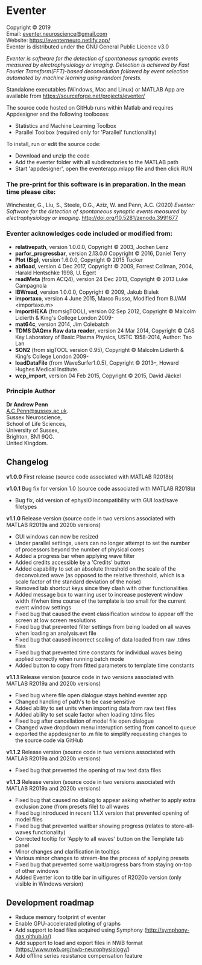 # Eventer
Copyright © 2019  
Email: eventer.neuroscience@gmail.com  
Website: https://eventerneuro.netlify.app/  
Eventer is distributed under the GNU General Public Licence v3.0  
  
*Eventer is software for the detection of spontaneous synaptic events measured by electrophysiology or imaging. Detection is achieved by Fast Fourier Transform(FFT)-based deconvolution followed by event selection automated by machine learning using random forests.*  

Standalone executables (Windows, Mac and Linux) or MATLAB App are available from https://sourceforge.net/projects/eventer/  
  
The source code hosted on GitHub runs within Matlab and requires Appdesigner and the following toolboxes:  

- Statistics and Machine Learning Toolbox  
- Parallel Toolbox (required only for 'Parallel' functionality)  
  
To install, run or edit the source code: 

- Download and unzip the code  
- Add the eventer folder with all subdirectories to the MATLAB path  
- Start 'appdesigner', open the eventerapp.mlapp file and then click RUN  
  
### The pre-print for this software is in preparation. In the mean time please cite: 
Winchester, G., Liu, S., Steele, O.G., Aziz, W. and Penn, A.C. (2020) *Eventer: Software for the detection of spontaneous synaptic events measured by electrophysiology or imaging.* http://doi.org/10.5281/zenodo.3991677  
  
### Eventer acknowledges code included or modified from:  

- **relativepath**, version 1.0.0.0, Copyright © 2003, Jochen Lenz  
- **parfor_progressbar**, version 2.13.0.0 Copyright © 2016, Daniel Terry  
- **Plot (Big)**, version 1.6.0.0, Copyright © 2015 Tucker  
- **abfload**, version 4 Dec 2017, Copyright © 2009, Forrest Collman, 2004, Harald Hentschke 1998, U. Egert  
- **readMeta** (from ACQ4), version 24 Dec 2013, Copyright © 2013 Luke Campagnola   
- **IBWread**, version 1.0.0.0, Copyright © 2009, Jakub Bialek  
- **importaxo**, version 4 June 2015, Marco Russo, Modified from BJ/AM <importaxo.m>  
- **ImportHEKA** (fromsigTOOL), version 02 Sep 2012, Copyright © Malcolm Lidierth & King's College London 2009-  
- **mat64c**, version 2014, Jim Colebatch  
- **TDMS DAQmx Raw data reader**, version 24 Mar 2014, Copyright © CAS Key Laboratory of Basic Plasma Physics, USTC 1958-2014, Author: Tao Lan  
- **SON2** (from sigTOOL version 0.95), Copyright © Malcolm Lidierth & King's College London 2009-  
- **loadDataFile** (from WaveSurfer1.0.5), Copyright © 2013–, Howard Hughes Medical Institute. 
- **wcp_import**, version 04 Feb 2015, Copyright © 2015, David Jäckel  
  
### Principle Author
**Dr Andrew Penn**  
A.C.Penn@sussex.ac.uk.  
Sussex Neuroscience,  
School of Life Sciences,  
University of Sussex,  
Brighton, BN1 9QG.  
United Kingdom.  
  
  
## Changelog

**v1.0.0** First release (source code associated with MATLAB R2018b)  

**v1.0.1** Bug fix for version 1.0 (source code associated with MATLAB R2018b)  

- Bug fix, old version of ephysIO incompatibility with GUI load/save filetypes 

**v1.1.0** Release version (source code in two versions associated with MATLAB R2019a and 2020b versions)  

- GUI windows can now be resized  
- Under parallel settings, users can no longer attempt to set the number of processors  beyond the number of physical cores  
- Added a progress bar when applying wave filter  
- Added credits accessible by a 'Credits' button  
- Added capability to set an absolute threshold on the scale of the deconvoluted wave (as opposed to the relative threshold, which is a scale factor of the standard deviation of the noise)  
- Removed tab shortcut keys since they clash with other functionalities  
- Added message box to warning user to increase postevent window width if/when time course of the template is too small for the current event window settings  
- Fixed bug that caused the event classification window to appear off the screen at low screen resolutions  
- Fixed bug that prevented filter settings from being loaded on all waves when loading an analysis.evt file  
- Fixed bug that caused incorrect scaling of data loaded from raw .tdms files  
- Fixed bug that prevented time constants for individual waves being applied correctly when running batch mode  
- Added button to copy from fitted parameters to template time constants  

**v1.1.1** Release version (source code in two versions associated with MATLAB R2019a and 2020b versions)  

- Fixed bug where file open dialogue stays behind eventer app  
- Changed handling of path's to be case sensitive  
- Added ability to set units when importing data from raw text files  
- Added ability to set scale factor when loading tdms files  
- Fixed bug after cancellation of model file open dialogue  
- Changed wave dropdown menu interuption setting from cancel to queue  
- exported the appdesigner to .m file to simplify requesting changes to the source code via GitHub  

**v1.1.2** Release version (source code in two versions associated with MATLAB R2019a and 2020b versions)  

- Fixed bug that prevented the opening of raw text data files  

**v1.1.3** Release version (source code in two versions associated with MATLAB R2019a and 2020b versions)  

- Fixed bug that caused no dialog to appear asking whether to apply extra exclusion zone (from presets file) to all waves  
- Fixed bug introduced in recent 1.1.X version that prevented opening of model files  
- Fixed bug that prevented waitbar showing progress (relates to store-all-waves functionality)  
- Corrected tooltip for 'Apply to all waves' button on the Template tab panel  
- Minor changes and clarification in tooltips  
- Various minor changes to stream-line the process of applying presets  
- Fixed bug that prevented some wait/progress bars from staying on-top of other windows
- Added Eventer icon to title bar in uifigures of R2020b version (only visible in Windows version)

## Development roadmap  

- Reduce memory footprint of eventer  
- Enable GPU-accelerated ploting of graphs
- Add support to load files acquired using Symphony (http://symphony-das.github.io/)  
- Add support to load and export files in NWB format (https://www.nwb.org/nwb-neurophysiology/)  
- Add offline series resistance compensation feature
